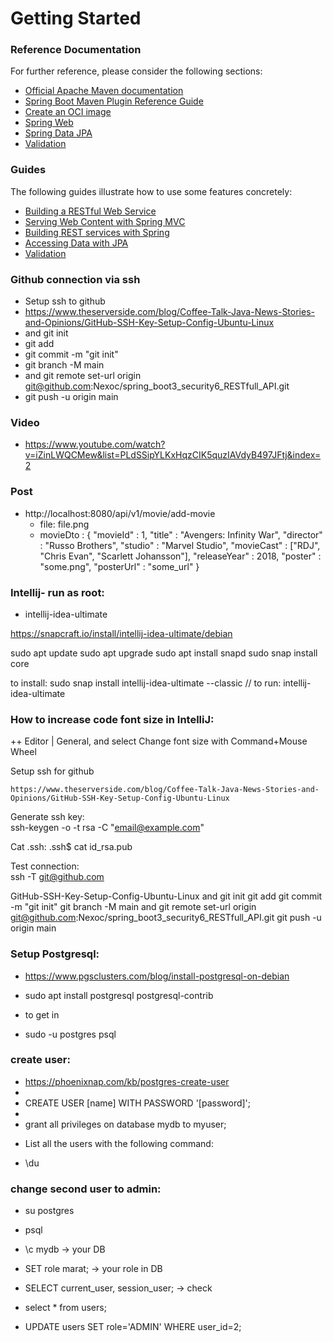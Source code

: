 # Getting Started

### Reference Documentation
For further reference, please consider the following sections:

* [Official Apache Maven documentation](https://maven.apache.org/guides/index.html)
* [Spring Boot Maven Plugin Reference Guide](https://docs.spring.io/spring-boot/docs/3.2.5/maven-plugin/reference/html/)
* [Create an OCI image](https://docs.spring.io/spring-boot/docs/3.2.5/maven-plugin/reference/html/#build-image)
* [Spring Web](https://docs.spring.io/spring-boot/docs/3.2.5/reference/htmlsingle/index.html#web)
* [Spring Data JPA](https://docs.spring.io/spring-boot/docs/3.2.5/reference/htmlsingle/index.html#data.sql.jpa-and-spring-data)
* [Validation](https://docs.spring.io/spring-boot/docs/3.2.5/reference/htmlsingle/index.html#io.validation)

### Guides
The following guides illustrate how to use some features concretely:

* [Building a RESTful Web Service](https://spring.io/guides/gs/rest-service/)
* [Serving Web Content with Spring MVC](https://spring.io/guides/gs/serving-web-content/)
* [Building REST services with Spring](https://spring.io/guides/tutorials/rest/)
* [Accessing Data with JPA](https://spring.io/guides/gs/accessing-data-jpa/)
* [Validation](https://spring.io/guides/gs/validating-form-input/)

### Github connection via ssh

+ Setup ssh to github
+ https://www.theserverside.com/blog/Coffee-Talk-Java-News-Stories-and-Opinions/GitHub-SSH-Key-Setup-Config-Ubuntu-Linux
+ and git init
+ git add
+ git commit -m "git init"
+ git branch -M main
+ and git remote set-url origin git@github.com:Nexoc/spring_boot3_security6_RESTfull_API.git
+ git push -u origin main

### Video

+ https://www.youtube.com/watch?v=iZinLWQCMew&list=PLdSSipYLKxHqzCIK5quzIAVdyB497JFtj&index=2

### Post 
* http://localhost:8080/api/v1/movie/add-movie
  + file: file.png
  + movieDto : {
          "movieId" : 1,
          "title" : "Avengers: Infinity War",
          "director" : "Russo Brothers",
          "studio" : "Marvel Studio",
          "movieCast" : ["RDJ", "Chris Evan", "Scarlett Johansson"],
          "releaseYear" : 2018,
          "poster" : "some.png",
          "posterUrl" : "some_url"
          }

### Intellij- run as root:
+ intellij-idea-ultimate


https://snapcraft.io/install/intellij-idea-ultimate/debian

sudo apt update
sudo apt upgrade
sudo apt install snapd
sudo snap install core

to install:
sudo snap install intellij-idea-ultimate --classic
// to run:
intellij-idea-ultimate

### How to increase code font size in IntelliJ:
++ Editor | General, and select Change font size with Command+Mouse Wheel

Setup ssh for github

    https://www.theserverside.com/blog/Coffee-Talk-Java-News-Stories-and-Opinions/GitHub-SSH-Key-Setup-Config-Ubuntu-Linux

Generate ssh key:    
ssh-keygen -o -t rsa -C "email@example.com"

Cat .ssh:
.ssh$ cat id_rsa.pub

Test connection:    
ssh -T git@github.com


GitHub-SSH-Key-Setup-Config-Ubuntu-Linux
and git init
git add
git commit -m "git init"
git branch -M main
and git remote set-url origin git@github.com:Nexoc/spring_boot3_security6_RESTfull_API.git
git push -u origin main


### Setup Postgresql:
* https://www.pgsclusters.com/blog/install-postgresql-on-debian
+ sudo apt install postgresql postgresql-contrib
* to get in
+ sudo -u postgres psql

### create user:
+ https://phoenixnap.com/kb/postgres-create-user
+ 
+ CREATE USER [name] WITH PASSWORD '[password]';
+ 
+ grant all privileges on database mydb to myuser;

*  List all the users with the following command:
+ \du

### change second user to admin:
+ su postgres
+ psql
+ \c mydb -> your DB
+ SET role marat; -> your role in DB
+ SELECT current_user, session_user; -> check 

+ select * from users;
+ UPDATE users SET role='ADMIN' WHERE user_id=2;

